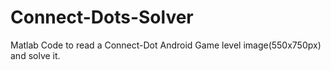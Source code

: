 # Connect-Dots-Solver
Matlab Code to read a Connect-Dot Android Game level image(550x750px) and solve it.
